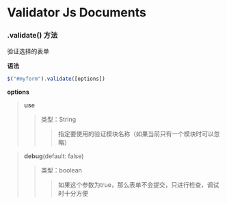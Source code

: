 # Validator Js Documents

### .validate() 方法

验证选择的表单

**语法**

```js
$("#myform").validate([options])
```

**options**

> **use**
>> 类型：String<br>
>>> 指定要使用的验证模块名称（如果当前只有一个模块时可以忽略）

> **debug**(default: false)
>> 类型：boolean
>>> 如果这个参数为true，那么表单不会提交，只进行检查，调试时十分方便
